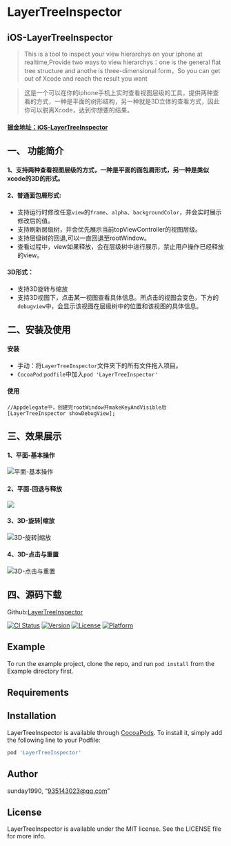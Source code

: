# LayerTreeInspector

## iOS-LayerTreeInspector
>  This is a tool to inspect your view hierarchys on your iphone at realtime,Provide two ways to view hierarchys：one is the general flat tree structure and anothe is three-dimensional form，So you can get out of Xcode and reach the result you want

> 这是一个可以在你的iphone手机上实时查看视图层级的工具，提供两种查看的方式，一种是平面的树形结构，另一种就是3D立体的查看方式，因此你可以脱离Xcode，达到你想要的结果。

#### [掘金地址：iOS-LayerTreeInspector](https://juejin.im/post/5a80372af265da4e8837a97b)

## 一、 功能简介

#### 1、支持两种查看视图层级的方式，一种是平面的面包屑形式，另一种是类似xcode的3D的形式。
#### 2、普通面包屑形式:
*  支持运行时修改任意`view`的`frame`、`alpha`、`backgroundColor`，并会实时展示修改后的值。
*  支持刷新层级树，并会优先展示当前topViewController的视图层级。
*  支持层级树的回退,可以一直回退至rootWindow。
*  查看过程中，view如果释放，会在层级树中进行展示，禁止用户操作已经释放的view。

#### 3D形式：
* 支持3D旋转与缩放
* 支持3D视图下，点击某一视图查看具体信息。所点击的视图会变色，下方的`debugview`中，会显示该视图在层级树中的位置和该视图的具体信息。

## 二、安装及使用
#### 安装
* 手动：将`LayerTreeInspector`文件夹下的所有文件拖入项目。
* `CocoaPod`:`podfile`中加入`pod 'LayerTreeInspector'`
#### 使用
```
//Appdelegate中，创建完rootWindow并makeKeyAndVisible后
[LayerTreeInspector showDebugView];
```
## 三、效果展示

#### 1、平面-基本操作

![平面-基本操作](https://user-gold-cdn.xitu.io/2018/2/11/16185101018246a8?w=369&h=621&f=gif&s=2339408)

#### 2、平面-回退与释放

![](https://user-gold-cdn.xitu.io/2018/2/11/16185143357302e7?w=345&h=583&f=gif&s=2623961)

#### 3、3D-旋转|缩放

![3D-旋转|缩放](https://user-gold-cdn.xitu.io/2018/2/11/161850a48b64817e?w=369&h=621&f=gif&s=3594387)

#### 4、3D-点击与重置

![3D-点击与重置](https://user-gold-cdn.xitu.io/2018/2/11/161850aba0e1c116?w=369&h=621&f=gif&s=3141368)

## 四、源码下载
Github:[LayerTreeInspector](https://github.com/sunday1990/LayerTreeInspector)


[![CI Status](https://img.shields.io/travis/sunday1990/LayerTreeInspector.svg?style=flat)](https://travis-ci.org/sunday1990/LayerTreeInspector)
[![Version](https://img.shields.io/cocoapods/v/LayerTreeInspector.svg?style=flat)](https://cocoapods.org/pods/LayerTreeInspector)
[![License](https://img.shields.io/cocoapods/l/LayerTreeInspector.svg?style=flat)](https://cocoapods.org/pods/LayerTreeInspector)
[![Platform](https://img.shields.io/cocoapods/p/LayerTreeInspector.svg?style=flat)](https://cocoapods.org/pods/LayerTreeInspector)

## Example

To run the example project, clone the repo, and run `pod install` from the Example directory first.

## Requirements

## Installation

LayerTreeInspector is available through [CocoaPods](https://cocoapods.org). To install
it, simply add the following line to your Podfile:

```ruby
pod 'LayerTreeInspector'
```

## Author

sunday1990, “935143023@qq.com”

## License

LayerTreeInspector is available under the MIT license. See the LICENSE file for more info.
